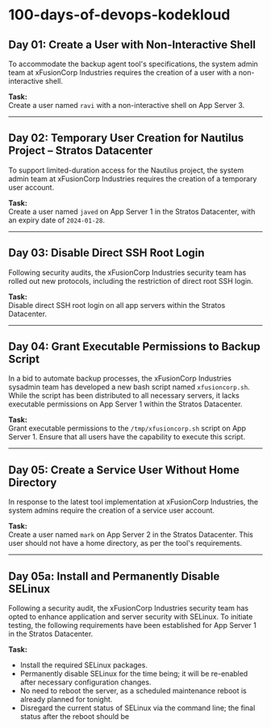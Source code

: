 # 100-days-of-devops-kodekloud

## Day 01: Create a User with Non-Interactive Shell

To accommodate the backup agent tool's specifications, the system admin team at xFusionCorp Industries requires the creation of a user with a non-interactive shell.

**Task:**  
Create a user named `ravi` with a non-interactive shell on App Server 3.

---

## Day 02: Temporary User Creation for Nautilus Project – Stratos Datacenter

To support limited-duration access for the Nautilus project, the system admin team at xFusionCorp Industries requires the creation of a temporary user account.

**Task:**  
Create a user named `javed` on App Server 1 in the Stratos Datacenter, with an expiry date of `2024-01-28`.

---

## Day 03: Disable Direct SSH Root Login

Following security audits, the xFusionCorp Industries security team has rolled out new protocols, including the restriction of direct root SSH login.

**Task:**  
Disable direct SSH root login on all app servers within the Stratos Datacenter.

---

## Day 04: Grant Executable Permissions to Backup Script

In a bid to automate backup processes, the xFusionCorp Industries sysadmin team has developed a new bash script named `xfusioncorp.sh`. While the script has been distributed to all necessary servers, it lacks executable permissions on App Server 1 within the Stratos Datacenter.

**Task:**  
Grant executable permissions to the `/tmp/xfusioncorp.sh` script on App Server 1. Ensure that all users have the capability to execute this script.

---

## Day 05: Create a Service User Without Home Directory

In response to the latest tool implementation at xFusionCorp Industries, the system admins require the creation of a service user account.

**Task:**  
Create a user named `mark` on App Server 2 in the Stratos Datacenter. This user should not have a home directory, as per the tool's requirements.

---

## Day 05a: Install and Permanently Disable SELinux

Following a security audit, the xFusionCorp Industries security team has opted to enhance application and server security with SELinux. To initiate testing, the following requirements have been established for App Server 1 in the Stratos Datacenter.

**Task:**  
- Install the required SELinux packages.  
- Permanently disable SELinux for the time being; it will be re-enabled after necessary configuration changes.  
- No need to reboot the server, as a scheduled maintenance reboot is already planned for tonight.  
- Disregard the current status of SELinux via the command line; the final status after the reboot should be
